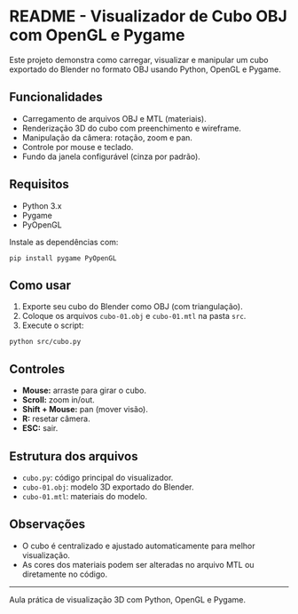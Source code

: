 # README - Visualizador de Cubo OBJ com OpenGL e Pygame

Este projeto demonstra como carregar, visualizar e manipular um cubo exportado do Blender no formato OBJ usando Python, OpenGL e Pygame.

## Funcionalidades

- Carregamento de arquivos OBJ e MTL (materiais).
- Renderização 3D do cubo com preenchimento e wireframe.
- Manipulação da câmera: rotação, zoom e pan.
- Controle por mouse e teclado.
- Fundo da janela configurável (cinza por padrão).

## Requisitos

- Python 3.x
- Pygame
- PyOpenGL

Instale as dependências com:

```
pip install pygame PyOpenGL
```

## Como usar

1. Exporte seu cubo do Blender como OBJ (com triangulação).
2. Coloque os arquivos `cubo-01.obj` e `cubo-01.mtl` na pasta `src`.
3. Execute o script:

```
python src/cubo.py
```

## Controles

- **Mouse:** arraste para girar o cubo.
- **Scroll:** zoom in/out.
- **Shift + Mouse:** pan (mover visão).
- **R:** resetar câmera.
- **ESC:** sair.

## Estrutura dos arquivos

- `cubo.py`: código principal do visualizador.
- `cubo-01.obj`: modelo 3D exportado do Blender.
- `cubo-01.mtl`: materiais do modelo.

## Observações

- O cubo é centralizado e ajustado automaticamente para melhor visualização.
- As cores dos materiais podem ser alteradas no arquivo MTL ou diretamente no código.

---

Aula prática de visualização 3D com Python, OpenGL e Pygame.